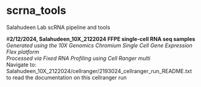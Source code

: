 # scrna_tools
Salahudeen Lab scRNA pipeline and tools  


#**2/12/2024, Salahudeen_10X_2122024 FFPE single-cell RNA seq samples**  
_Generated using the 10X Genomics Chromium Single Cell Gene Expression Flex platform  
Processed via Fixed RNA Profiling using Cell Ranger multi_  
Navigate to: Salahudeen_10X_2122024/cellranger/2193024_cellranger_run_README.txt to read the documentation on this cellranger run

